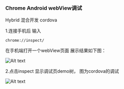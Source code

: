 ### Chrome Android webView调试
Hybrid 混合开发 cordova

1.连接手机后 输入
~~~
chrome://inspect/
~~~
在手机端打开一个webView页面
展示结果如下图：

  ![Alt text](/chrome_android_webview/chrome_webview1.png)

2.点击inspect 显示调试页demo树，  图为cordova的调试

  ![Alt text](/chrome_android_webview/chrome_webview2.png)
